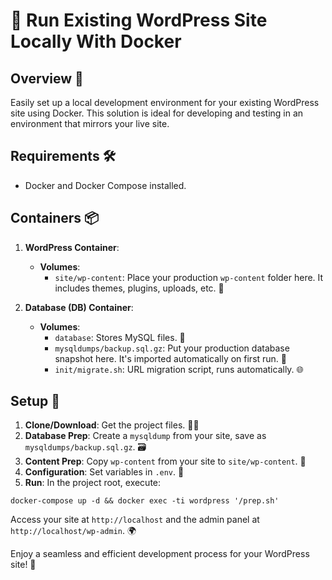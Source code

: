 # 🚀 Run Existing WordPress Site Locally With Docker

## Overview 🌟
Easily set up a local development environment for your existing WordPress site using Docker. This solution is ideal for developing and testing in an environment that mirrors your live site.

## Requirements 🛠️
- Docker and Docker Compose installed.

## Containers 📦
1. **WordPress Container**: 
   - **Volumes**:
     - `site/wp-content`: Place your production `wp-content` folder here. It includes themes, plugins, uploads, etc. 🎨

2. **Database (DB) Container**:
   - **Volumes**:
     - `database`: Stores MySQL files. 📁
     - `mysqldumps/backup.sql.gz`: Put your production database snapshot here. It's imported automatically on first run. 🔄
     - `init/migrate.sh`: URL migration script, runs automatically. 🌐

## Setup 🔧
1. **Clone/Download**: Get the project files. 👨‍💻
2. **Database Prep**: Create a `mysqldump` from your site, save as `mysqldumps/backup.sql.gz`. 🗃️
3. **Content Prep**: Copy `wp-content` from your site to `site/wp-content`. 📂
4. **Configuration**: Set variables in `.env`. 📝
5. **Run**: In the project root, execute:

```
docker-compose up -d && docker exec -ti wordpress '/prep.sh'
```

Access your site at `http://localhost` and the admin panel at `http://localhost/wp-admin`. 🌍

Enjoy a seamless and efficient development process for your WordPress site! 🎉
